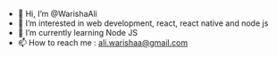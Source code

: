 - 👋 Hi, I’m @WarishaAli
- 👀 I’m interested in web development, react, react native and node js
- 🌱 I’m currently learning Node JS
- 📫 How to reach me : ali.warishaa@gmail.com

<!---
WarishaAli/WarishaAli is a ✨ special ✨ repository because its `README.md` (this file) appears on your GitHub profile.
You can click the Preview link to take a look at your changes.
--->
